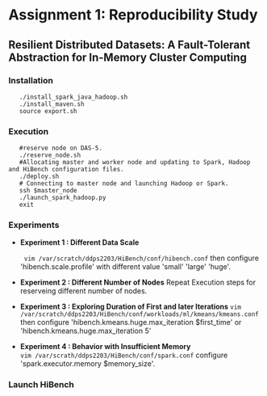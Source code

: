 # Assignment 1: Reproducibility Study
## Resilient Distributed Datasets: A Fault-Tolerant Abstraction for In-Memory Cluster Computing

### Installation
```
   ./install_spark_java_hadoop.sh
   ./install_maven.sh
   source export.sh
```
### Execution
```
   #reserve node on DAS-5.
   ./reserve_node.sh
   #Allocating master and worker node and updating to Spark, Hadoop and HiBench configuration files.
   ./deploy.sh
   # Connecting to master node and launching Hadoop or Spark.
   ssh $master_node
   ./launch_spark_hadoop.py
   exit
```

### Experiments
   + **Experiment 1 : Different Data Scale** 
   
      ` vim /var/scratch/ddps2203/HiBench/conf/hibench.conf`
      then configure 'hibench.scale.profile' with different value 'small' 'large' 'huge'.
   + **Experiment 2 : Different Number of Nodes** 
      Repeat Execution steps for reserveing different number of nodes. 
   + **Experiment 3 : Exploring Duration of First and later Iterations**
      `vim /var/scratch/ddps2203/HiBench/conf/workloads/ml/kmeans/kmeans.conf`
      then configure 'hibench.kmeans.huge.max_iteration		$first_time' or 'hibench.kmeans.huge.max_iteration		5'
   + **Experiment 4 : Behavior with Insufficient Memory**  
      `vim /var/scrath/ddps2203/HiBench/conf/spark.conf`
      configure 'spark.executor.memory  $memory_size'.
      
### Launch HiBench 
   
   
